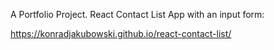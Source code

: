 A Portfolio Project. React Contact List App with an input form:

https://konradjakubowski.github.io/react-contact-list/
